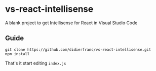 # vs-react-intellisense
A blank project to get Intellisense for React in Visual Studio Code


## Guide

```
git clone https://github.com/didierfranc/vs-react-intellisense.git
npm install
```

That's it start editing `index.js`

